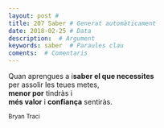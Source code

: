 ```yaml
---
layout: post #
title: 207 Saber # Generat automàticament
date: 2018-02-25 # Data
description:  # Argument
keywords: saber  # Paraules clau
coments:  # Comentaris
---
```


Quan aprengues a i**saber el que necessites** <br />
per assolir les teues metes, <br />
**menor por** tindràs i <br />
**més valor** i **confiança** sentiràs. <br />

<small>Bryan Traci</small>
